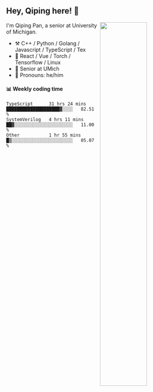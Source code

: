 

## Hey, Qiping here! :wave:

[<img align="right" width="50%" src="https://github-readme-stats.vercel.app/api?username=ppppqp&theme=dark&show_icons=true">](https://metrics.lecoq.io/ppppqp?template=classic)


I'm Qiping Pan, a senior at University of Michigan.

-   :hammer_and_pick: C++ / Python / Golang / Javascript / TypeScript / Tex
-   :pencil: React / Vue / Torch / Tensorflow / Linux 
-   :seedling: Senior at UMich
-   :man: Pronouns: he/him



#### :bar_chart: Weekly coding time

<!--START_SECTION:waka-->

```text
TypeScript      31 hrs 24 mins  ████████████████████▓░░░░   82.51 %
SystemVerilog   4 hrs 11 mins   ██▓░░░░░░░░░░░░░░░░░░░░░░   11.00 %
Other           1 hr 55 mins    █▒░░░░░░░░░░░░░░░░░░░░░░░   05.07 %
```

<!--END_SECTION:waka-->
